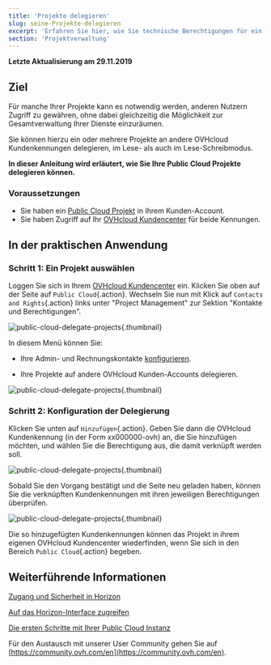 ```yaml
---
title: 'Projekte delegieren'
slug: seine-Projekte-delegieren
excerpt: 'Erfahren Sie hier, wie Sie technische Berechtigungen für ein Public Cloud Projekt vergeben'
section: 'Projektverwaltung'
---
```


**Letzte Aktualisierung am 29.11.2019**
 
## Ziel

Für manche Ihrer Projekte kann es notwendig werden, anderen Nutzern Zugriff zu gewähren, ohne dabei gleichzeitig die Möglichkeit zur Gesamtverwaltung Ihrer Dienste einzuräumen.

Sie können hierzu ein oder mehrere Projekte an andere OVHcloud Kundenkennungen delegieren, im Lese- als auch im Lese-Schreibmodus.

**In dieser Anleitung wird erläutert, wie Sie Ihre Public Cloud Projekte delegieren können.**


### Voraussetzungen

- Sie haben ein [Public Cloud Projekt](https://www.ovhcloud.com/de/public-cloud) in Ihrem Kunden-Account.
- Sie haben Zugriff auf Ihr [OVHcloud Kundencenter](https://www.ovh.com/auth/?action=gotomanager&from=https://www.ovh.de/&ovhSubsidiary=de) für beide Kennungen.


## In der praktischen Anwendung 

### Schritt 1: Ein Projekt auswählen

Loggen Sie sich in Ihrem [OVHcloud Kundencenter](https://www.ovh.com/auth/?action=gotomanager&from=https://www.ovh.de/&ovhSubsidiary=de) ein. Klicken Sie oben auf der Seite auf `Public Cloud`{.action}. Wechseln Sie nun mit Klick auf `Contacts and Rights`{.action} links unter "Project Management" zur Sektion "Kontakte und Berechtigungen".

![public-cloud-delegate-projects](images/pcidelegateprojects1.png){.thumbnail}

In diesem Menü können Sie:

- Ihre Admin- und Rechnungskontakte [konfigurieren](https://docs.ovh.com/de/public-cloud/die_kontakte_eines_projekts_andern).

- Ihre Projekte auf andere OVHcloud Kunden-Accounts delegieren.


![public-cloud-delegate-projects](images/pcidelegateprojects2.png){.thumbnail}

### Schritt 2: Konfiguration der Delegierung

Klicken Sie unten auf `Hinzufügen`{.action}. Geben Sie dann die OVHcloud Kundenkennung (in der Form xx000000-ovh) an, die Sie hinzufügen möchten, und wählen Sie die Berechtigung aus, die damit verknüpft werden soll.

![public-cloud-delegate-projects](images/pcidelegateprojects3.png){.thumbnail}

Sobald Sie den Vorgang bestätigt und die Seite neu geladen haben, können Sie die verknüpften Kundenkennungen mit ihren jeweiligen Berechtigungen überprüfen.

![public-cloud-delegate-projects](images/pcidelegateprojects4.png){.thumbnail}

Die so hinzugefügten Kundenkennungen können das Projekt in ihrem eigenen OVHcloud Kundencenter wiederfinden, wenn Sie sich in den Bereich `Public Cloud`{.action} begeben.

## Weiterführende Informationen

[Zugang und Sicherheit in Horizon](https://docs.ovh.com/de/public-cloud/zugriff_und_sicherheit_in_horizon/)

[Auf das Horizon-Interface zugreifen](https://docs.ovh.com/de/public-cloud/erstellung_eines_zugangs_zu_horizon/)

[Die ersten Schritte mit Ihrer Public Cloud Instanz](https://docs.ovh.com/de/public-cloud/die_ersten_schritte_mit_ihrer_public_cloud_instanz/)

Für den Austausch mit unserer User Community gehen Sie auf [https://community.ovh.com/en](https://community.ovh.com/en).
